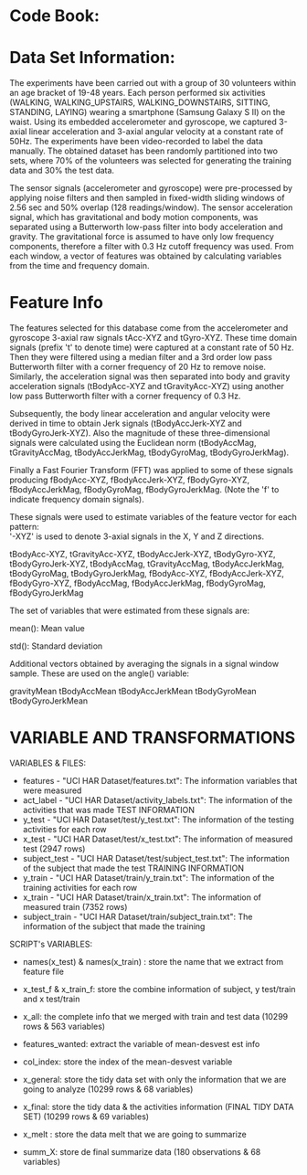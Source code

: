 Code Book:
=========

Data Set Information:
======================

The experiments have been carried out with a group of 30 volunteers within an age bracket of 19-48 years. Each person performed six activities (WALKING, WALKING_UPSTAIRS, WALKING_DOWNSTAIRS, SITTING, STANDING, LAYING) wearing a smartphone (Samsung Galaxy S II) on the waist. Using its embedded accelerometer and gyroscope, we captured 3-axial linear acceleration and 3-axial angular velocity at a constant rate of 50Hz. The experiments have been video-recorded to label the data manually. The obtained dataset has been randomly partitioned into two sets, where 70% of the volunteers was selected for generating the training data and 30% the test data. 

The sensor signals (accelerometer and gyroscope) were pre-processed by applying noise filters and then sampled in fixed-width sliding windows of 2.56 sec and 50% overlap (128 readings/window). The sensor acceleration signal, which has gravitational and body motion components, was separated using a Butterworth low-pass filter into body acceleration and gravity. The gravitational force is assumed to have only low frequency components, therefore a filter with 0.3 Hz cutoff frequency was used. From each window, a vector of features was obtained by calculating variables from the time and frequency domain.

Feature Info 
============

The features selected for this database come from the accelerometer and gyroscope 3-axial raw signals tAcc-XYZ and tGyro-XYZ. These time domain signals (prefix 't' to denote time) were captured at a constant rate of 50 Hz. Then they were filtered using a median filter and a 3rd order low pass Butterworth filter with a corner frequency of 20 Hz to remove noise. Similarly, the acceleration signal was then separated into body and gravity acceleration signals (tBodyAcc-XYZ and tGravityAcc-XYZ) using another low pass Butterworth filter with a corner frequency of 0.3 Hz. 

Subsequently, the body linear acceleration and angular velocity were derived in time to obtain Jerk signals (tBodyAccJerk-XYZ and tBodyGyroJerk-XYZ). Also the magnitude of these three-dimensional signals were calculated using the Euclidean norm (tBodyAccMag, tGravityAccMag, tBodyAccJerkMag, tBodyGyroMag, tBodyGyroJerkMag). 

Finally a Fast Fourier Transform (FFT) was applied to some of these signals producing fBodyAcc-XYZ, fBodyAccJerk-XYZ, fBodyGyro-XYZ, fBodyAccJerkMag, fBodyGyroMag, fBodyGyroJerkMag. (Note the 'f' to indicate frequency domain signals). 

These signals were used to estimate variables of the feature vector for each pattern:  
'-XYZ' is used to denote 3-axial signals in the X, Y and Z directions.

tBodyAcc-XYZ, tGravityAcc-XYZ, tBodyAccJerk-XYZ, tBodyGyro-XYZ, tBodyGyroJerk-XYZ, tBodyAccMag, tGravityAccMag, tBodyAccJerkMag, tBodyGyroMag, tBodyGyroJerkMag, fBodyAcc-XYZ, fBodyAccJerk-XYZ, fBodyGyro-XYZ, fBodyAccMag, fBodyAccJerkMag, fBodyGyroMag, fBodyGyroJerkMag

The set of variables that were estimated from these signals are: 

mean(): Mean value

std(): Standard deviation

Additional vectors obtained by averaging the signals in a signal window sample. These are used on the angle() variable:

gravityMean
tBodyAccMean
tBodyAccJerkMean
tBodyGyroMean
tBodyGyroJerkMean

VARIABLE AND TRANSFORMATIONS
=============================

VARIABLES & FILES:

- features - "UCI HAR Dataset/features.txt": The information variables that were measured
- act_label - "UCI HAR Dataset/activity_labels.txt": The information of the activities that was made
TEST INFORMATION
- y_test - "UCI HAR Dataset/test/y_test.txt": The information of the testing activities for each row 
- x_test - "UCI HAR Dataset/test/x_test.txt": The information of  measured test (2947 rows)
- subject_test - "UCI HAR Dataset/test/subject_test.txt": The information of the subject that made the test
TRAINING INFORMATION
- y_train - "UCI HAR Dataset/train/y_train.txt": The information of the training activities for each row 
- x_train - "UCI HAR Dataset/train/x_train.txt": The information of  measured train (7352 rows)
- subject_train - "UCI HAR Dataset/train/subject_train.txt": The information of the subject that made the training

SCRIPT's VARIABLES:

- names(x_test) & names(x_train) : store the name that we extract from feature file
- x_test_f &  x_train_f: store the combine information of subject, y test/train and x test/train
- x_all: the complete info that we merged with train and test data (10299 rows & 563 variables)
- features_wanted: extract the variable of mean-desvest est info
- col_index: store the index of the mean-desvest variable
- x_general: store the tidy data set with only the information that we are going to analyze (10299 rows & 68 variables)
- x_final: store the tidy data & the activities information (FINAL TIDY DATA SET) (10299 rows & 69 variables)

- x_melt : store the data melt that we are going to summarize
- summ_X: store de final summarize data (180 observations & 68 variables)
